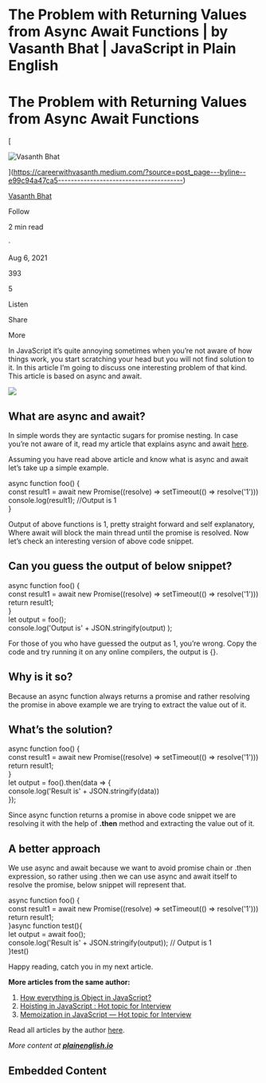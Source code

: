 # The Problem with Returning Values from Async Await Functions | by Vasanth Bhat | JavaScript in Plain English

# The Problem with Returning Values from Async Await Functions

[

![Vasanth Bhat](https://miro.medium.com/v2/resize:fill:64:64/1*_7TuhO6i_Q8yHEAobs4WSg.jpeg)





](https://careerwithvasanth.medium.com/?source=post_page---byline--e99c94a47ca5---------------------------------------)

[Vasanth Bhat](https://careerwithvasanth.medium.com/?source=post_page---byline--e99c94a47ca5---------------------------------------)

Follow

2 min read

·

Aug 6, 2021

393

5

Listen

Share

More

In JavaScript it’s quite annoying sometimes when you’re not aware of how things work, you start scratching your head but you will not find solution to it. In this article I’m going to discuss one interesting problem of that kind. This article is based on async and await.

![](https://miro.medium.com/v2/resize:fit:875/0*FAxQZjUWXEL2LS6t.png)

## **What are async and await?**

In simple words they are syntactic sugars for promise nesting. In case you’re not aware of it, read my article that explains async and await [here](https://medium.com/geekculture/does-async-await-block-javascript-main-thread-c07db9c48c3e).

Assuming you have read above article and know what is async and await let’s take up a simple example.

async function foo() {  
   const result1 = await new Promise((resolve) => setTimeout(() =>   resolve('1')))  
   console.log(result1); //Output is 1  
}

Output of above functions is 1, pretty straight forward and self explanatory, Where await will block the main thread until the promise is resolved. Now let’s check an interesting version of above code snippet.

## **Can you guess the output of below snippet?**

async function foo() {  
   const result1 = await new Promise((resolve) => setTimeout(() => resolve('1')))  
   return result1;  
}  
let output = foo();  
console.log('Output is' + JSON.stringify(output) );

For those of you who have guessed the output as 1, you’re wrong. Copy the code and try running it on any online compilers, the output is {}.

## **Why is it so?**

Because an async function always returns a promise and rather resolving the promise in above example we are trying to extract the value out of it.

## **What’s the solution?**

async function foo() {  
   const result1 = await new Promise((resolve) => setTimeout(() =>    resolve('1')))  
   return result1;  
}  
let output = foo().then(data => {  
 console.log('Result is' + JSON.stringify(data))   
});

Since async function returns a promise in above code snippet we are resolving it with the help of **.then** method and extracting the value out of it.

## **A better approach**

We use async and await because we want to avoid promise chain or .then expression, so rather using .then we can use async and await itself to resolve the promise, below snippet will represent that.

async function foo() {  
   const result1 = await new Promise((resolve) => setTimeout(() => resolve('1')))  
   return result1;  
}async function test(){  
 let output = await foo();  
 console.log('Result is' + JSON.stringify(output)); // Output is 1   
}test()

Happy reading, catch you in my next article.

**More articles from the same author:**

1.  [How everything is Object in JavaScript?](https://mevasanth.medium.com/how-everything-is-object-in-javascript-a4164d7e6a2d)
2.  [Hoisting in JavaScript : Hot topic for Interview](https://mevasanth.medium.com/hoisting-in-javascript-hot-topic-for-interview-43b463a6a77)
3.  [Memoization in JavaScript — Hot topic for Interview](https://mevasanth.medium.com/memoization-in-javascript-hot-topic-for-interview-815475544ab0)

Read all articles by the author [here](https://mevasanth.medium.com/).

_More content at_ [**_plainenglish.io_**](http://plainenglish.io)

## Embedded Content